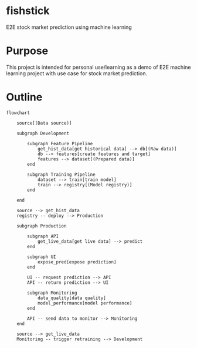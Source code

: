 # fishstick
E2E stock market prediction using machine learning

# Purpose
This project is intended for personal use/learning as a demo of E2E machine learning project with use case for stock market prediction.

# Outline

```mermaid
flowchart

    source[(Data source)]

    subgraph Development

        subgraph Feature Pipeline
            get_hist_data[get historical data] --> db[(Raw data)]
            db --> features[create features and target]
            features --> dataset[(Prepared data)]
        end

        subgraph Training Pipeline
            dataset --> train[train model]
            train --> registry[(Model registry)]
        end

    end

    source --> get_hist_data
    registry -- deploy --> Production

    subgraph Production

        subgraph API
            get_live_data[get live data] --> predict
        end

        subgraph UI
            expose_pred[expose prediction]
        end

        UI -- request prediction --> API
        API -- return prediction --> UI

        subgraph Monitoring
            data_quality[data quality]
            model_performance[model performance]
        end

        API -- send data to monitor --> Monitoring
    end

    source --> get_live_data
    Monitoring -- trigger retraining --> Development


```